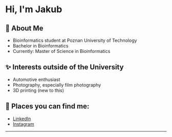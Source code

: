 # Hi, I'm Jakub

## 🌱 About Me
* Bioinformatics student at Poznan University of Technology <br>
* Bachelor in Bioinformatics <br>
* Currently: Master of Science in Bioinformatics <br>

## ✨ Interests outside of the University
* Automotive enthusiast <br>
* Photography, especially film photography <br>
* 3D printing (new to this) <br>
  
## 📱 Places you can find me:
- [LinkedIn](https://www.linkedin.com/in/j-sudol/ "More about my career")
- [Instagram](https://www.instagram.com/jakubsudol/ "My free time")

---
